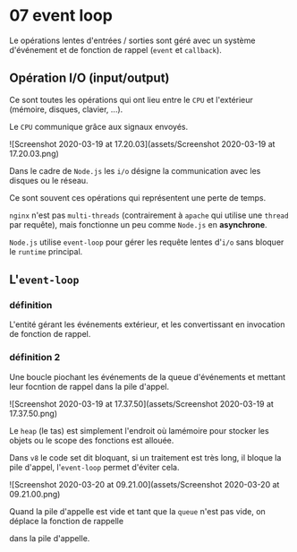 # 07 event loop

Le opérations lentes d'entrées / sorties sont géré avec un système d'événement et de fonction de rappel (`event` et `callback`).

## Opération I/O (input/output)

Ce sont toutes les opérations qui ont lieu entre le `CPU` et l'extérieur (mémoire, disques, clavier, ...).

Le `CPU` communique grâce aux signaux envoyés.

![Screenshot 2020-03-19 at 17.20.03](assets/Screenshot 2020-03-19 at 17.20.03.png)

Dans le cadre de `Node.js` les `i/o` désigne la communication avec les disques ou le réseau.

Ce sont souvent ces opérations qui représentent une perte de temps.

`nginx` n'est pas `multi-threads` (contrairement à `apache` qui utilise une `thread` par requête), mais fonctionne un peu comme `Node.js` en **asynchrone**.

`Node.js` utilise `event-loop` pour gérer les requête lentes d'`i/o` sans bloquer le `runtime` principal.

## L'`event-loop`

### définition

L'entité gérant les événements extérieur, et les convertissant en invocation de fonction de rappel.

### définition 2

Une boucle piochant les événements de la queue d'événements et mettant leur focntion de rappel dans la pile d'appel.

![Screenshot 2020-03-19 at 17.37.50](assets/Screenshot 2020-03-19 at 17.37.50.png)

Le `heap` (le tas) est simplement l'endroit où lamémoire pour stocker les objets ou le scope des fonctions est allouée.

Dans `v8` le code set dit bloquant, si un traitement est très long, il bloque la pile d'appel, l'`event-loop` permet d'éviter cela.

![Screenshot 2020-03-20 at 09.21.00](assets/Screenshot 2020-03-20 at 09.21.00.png)

Quand la pile d'appelle est vide et tant que la `queue` n'est pas vide, on déplace la fonction de rappelle 

dans la pile d'appelle.

